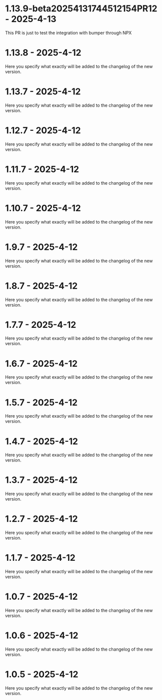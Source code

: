 # 1.13.9-beta20254131744512154PR12 - 2025-4-13

This PR is just to test the integration with bumper through NPX


# 1.13.8 - 2025-4-12

Here you specify what exactly will be added to the changelog of the new version.


# 1.13.7 - 2025-4-12

Here you specify what exactly will be added to the changelog of the new version.


# 1.12.7 - 2025-4-12

Here you specify what exactly will be added to the changelog of the new version.


# 1.11.7 - 2025-4-12

Here you specify what exactly will be added to the changelog of the new version.


# 1.10.7 - 2025-4-12

Here you specify what exactly will be added to the changelog of the new version.


# 1.9.7 - 2025-4-12

Here you specify what exactly will be added to the changelog of the new version.


# 1.8.7 - 2025-4-12

Here you specify what exactly will be added to the changelog of the new version.


# 1.7.7 - 2025-4-12

Here you specify what exactly will be added to the changelog of the new version.


# 1.6.7 - 2025-4-12

Here you specify what exactly will be added to the changelog of the new version.


# 1.5.7 - 2025-4-12

Here you specify what exactly will be added to the changelog of the new version.


# 1.4.7 - 2025-4-12

Here you specify what exactly will be added to the changelog of the new version.


# 1.3.7 - 2025-4-12

Here you specify what exactly will be added to the changelog of the new version.


# 1.2.7 - 2025-4-12

Here you specify what exactly will be added to the changelog of the new version.


# 1.1.7 - 2025-4-12

Here you specify what exactly will be added to the changelog of the new version.


# 1.0.7 - 2025-4-12

Here you specify what exactly will be added to the changelog of the new version.


# 1.0.6 - 2025-4-12

Here you specify what exactly will be added to the changelog of the new version.


# 1.0.5 - 2025-4-12

Here you specify what exactly will be added to the changelog of the new version.


